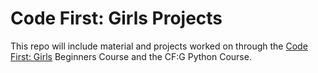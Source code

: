 # Code First: Girls Projects

This repo will include material and projects worked on through the [Code First: Girls](http://www.codefirstgirls.org.uk/) Beginners Course and the CF:G Python Course.

